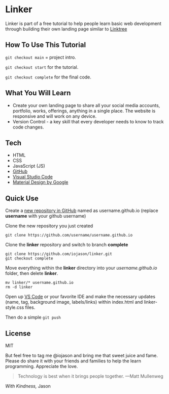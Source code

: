 # Linker
Linker is part of a free tutorial to help people learn basic web development through building their own landing page similar to [Linktree] 


## How To Use This Tutorial
`git checkout main` = project intro.

`git checkout start` for the tutorial.

`git checkout complete` for the final code.


## What You Will Learn
- Create your own landing page to share all your social media accounts, portfolio, works, offerings, anything in a single place. The website is responsive and will work on any device. 
- Version Control - a key skill that every developer needs to know to track code changes.


## Tech
- HTML 
- CSS
- JavaScript (JS)
- [GitHub]
- [Visual Studio Code] 
- [Material Design by Google]


## Quick Use
Create a [new repository in GitHub] named as username.github.io (replace **username** with your github username)

Clone the new repository you just created
```
git clone https://github.com/username/username.github.io
```

Clone the **linker** repository and switch to branch **complete**
```
git clone https://github.com/iojason/linker.git
git checkout complete
```

Move everything within the **linker** directory into your *username.github.io* folder, then delete **linker**.
```
mv linker/* username.github.io
rm -d linker
```

Open up [VS Code] or your favorite IDE and make the necessary updates (name, tag, background image, labels/links) within index.html and linker-style.css files.

Then do a simple `git push`


## License

MIT

But feel free to tag me @iojason and bring me that sweet juice and fame. Please do share it with your friends and families to help the learn programming. Appreciate the love.

> Technology is best when it brings people together.
> —Matt Mullenweg

*With Kindness,*
Jason


[LinkTree]: <https://linktr.ee/>
[Material Design by Google]: <https://m2.material.io/>
[Visual Studio Code]: <https://https://code.visualstudio.com//>
[VS Code]: <https://https://code.visualstudio.com//>
[GitHub]: <https://github.com/>
[new repository in GitHub]: <https://github.com/new/>
